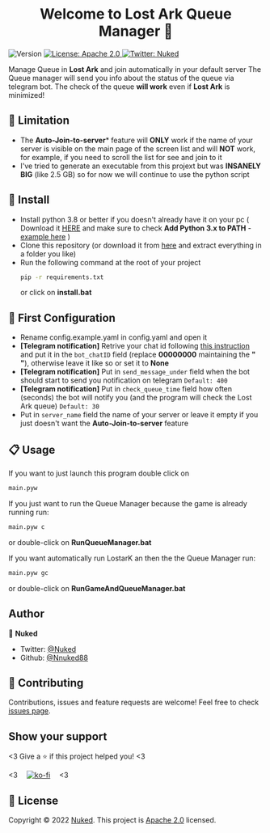 <h1 align="center">Welcome to Lost Ark Queue Manager 👋</h1>
<p>
  <img alt="Version" src="https://img.shields.io/badge/version-0.8-blue.svg?cacheSeconds=2592000" />
  <a href="http://www.apache.org/licenses/LICENSE-2." target="_blank">
    <img alt="License: Apache 2.0" src="https://img.shields.io/badge/License-Apache 2.0-yellow.svg" />
  </a>
  <a href="https://twitter.com/Nuked" target="_blank">
    <img alt="Twitter: Nuked" src="https://img.shields.io/twitter/follow/Nuked.svg?style=social" />
  </a>
</p>

Manage Queue in **Lost Ark** and join automatically in your default server
The Queue manager will send you info about the status of the queue via telegram bot.
The check of the queue **will work** even if **Lost Ark** is minimized!
## :ghost: Limitation

* The **Auto-Join-to-server*** feature will **ONLY** work if the name of your server is visible on the main page of the screen list and will **NOT** work, for example, if you need to scroll the list for see and join to it
* I've tried to generate an executable from this projext but was **INSANELY BIG** (like 2.5 GB) so for now we will continue to use the python script

## :rocket: Install
* Install python 3.8 or better if you doesn't already have it on your pc ( Download it <a href="https://www.python.org/ftp/python/3.9.10/python-3.9.10-amd64.exe">HERE</a> and make sure to check **Add Python 3.x to PATH** - <a href="">example here</a> )
* Clone this repository (or download it from <a href="">here</a> and extract everything in a folder you like)
* Run the following command at the root of your project
  ```sh
  pip -r requirements.txt
  ```
  or click on **install.bat**

## :wrench: First Configuration

* Rename config.example.yaml in config.yaml and open it
* **[Telegram notification]** Retrive your chat id following <a href="https://www.alphr.com/find-chat-id-telegram/">this instruction</a>  and put it in the `bot_chatID` field (replace **00000000** maintaining the **"**  **"**), otherwise leave it like so or set it to **None**
* **[Telegram notification]** Put in `send_message_under` field when the bot should start to send you notification on telegram `Default: 400`
* **[Telegram notification]** Put in `check_queue_time` field how often (seconds) the bot will notify you (and the program will check the Lost Ark queue) `Default: 30`
* Put in `server_name` field the name of your server or leave it empty if you just doesn't want the **Auto-Join-to-server** feature
## :clipboard: Usage

If you want to just launch this program double click on
```sh
main.pyw
```

If you just want to run the Queue Manager because the game is already running run: 
```sh
main.pyw c
```
or double-click on **RunQueueManager.bat**

If you want automatically run LostarK an then the the Queue Manager run: 

```sh
main.pyw gc
```
or double-click on **RunGameAndQueueManager.bat**



## Author

👤 **Nuked**

* Twitter: [@Nuked](https://twitter.com/Nuked)
* Github: [@Nnuked88](https://github.com/Nuked88)

## 🤝 Contributing
Contributions, issues and feature requests are welcome!
Feel free to check [issues page](https://github.com/Nuked88/LostArkQueueManager/issues). 


## Show your support
<3 Give a ⭐️ if this project helped you! <3

<3  [![ko-fi](https://ko-fi.com/img/githubbutton_sm.svg)](https://ko-fi.com/C0C0AJECJ)  <3

## 📝 License

Copyright © 2022 [Nuked](https://github.com/Nuked88).
This project is [Apache 2.0](http://www.apache.org/licenses/LICENSE-2.0) licensed.
